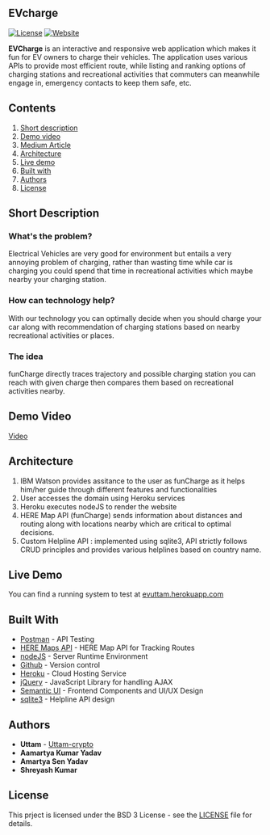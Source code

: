 ## EVcharge

<p align="center">

[![License](https://img.shields.io/badge/license-BSD-green.svg)](https://github.com/Uttam-crypto/EVcharge/blob/main/LICENSE) [![Website](https://img.shields.io/badge/View-Website-blue)](https://funcharge.herokuapp.com/)

<b>EVCharge</b> is an interactive and responsive web application which makes it fun for EV owners to charge their vehicles. The application uses various APIs to provide most efficient route, while listing and ranking options of charging stations and recreational activities that commuters can meanwhile engage in, emergency contacts to keep them safe, etc.

## Contents

1. [Short description](#short-description)
2. [Demo video](#demo-video)
3. [Medium Article](#medium-article)
4. [Architecture](#architecture)
5. [Live demo](#live-demo)
6. [Built with](#built-with)
7. [Authors](#authors)
8. [License](#license)

## Short Description

### What's the problem?

Electrical Vehicles are very good for environment but entails a very annoying problem of charging, rather than wasting time while car is charging you could spend that time in recreational activities which maybe nearby your charging station.

### How can technology help?

With our technology you can optimally decide when you should charge your car along with recommendation of charging stations based on nearby recreational activities or places.

### The idea

funCharge directly traces trajectory and possible charging station you can reach with given charge then compares them based on recreational activities nearby.

## Demo Video

[Video](https://drive.google.com/file/d/1uKD5RfzcqYPyga26KW_yOkIZkd6Um-Fq/view?usp=sharing)


## Architecture

1. IBM Watson provides assitance to the user as funCharge as it helps him/her guide through different features and functionalities 
2. User accesses the domain using Heroku services
3. Heroku executes nodeJS to render the website
4. HERE Map API (funCharge) sends information about distances and routing along with locations nearby which are critical to optimal decisions.
5. Custom Helpline API : implemented using sqlite3, API strictly follows CRUD principles and provides various helplines based on country name.

## Live Demo

You can find a running system to test at [evuttam.herokuapp.com](https://evuttam.herokuapp.com/)

## Built With

* [Postman](https://www.postman.com/) - API Testing
* [HERE Maps API](https://developer.here.com/) - HERE Map API for Tracking Routes
* [nodeJS](https://nodejs.org/en/) - Server Runtime Environment
* [Github](https://github.com/) - Version control
* [Heroku](https://www.heroku.com/) - Cloud Hosting Service
* [jQuery](https://jquery.com/) - JavaScript Library for handling AJAX
* [Semantic UI](https://semantic-ui.com/) - Frontend Components and UI/UX Design
* [sqlite3](https://www.sqlite.org/) - Helpline API design

## Authors

* **Uttam** - [Uttam-crypto](https://github.com/Uttam-crypto)
* **Aamartya Kumar Yadav** 
* **Amartya Sen Yadav** 
* **Shreyash Kumar** 
  

## License

This prject is licensed under the BSD 3 License - see the [LICENSE](LICENSE) file for details.

